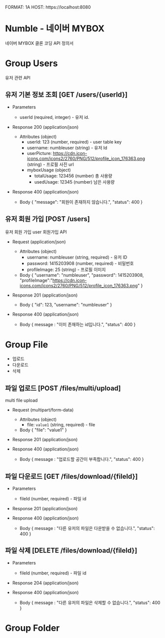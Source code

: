 FORMAT: 1A
HOST: https://localhost:8080

# Numble - 네이버 MYBOX

네이버 MYBOX 클론 코딩 API 정의서

# Group Users

유저 관련 API

## 유저 기본 정보 조회 [GET /users/{userId}]

+ Parameters
    + userId (required, integer) - 유저 id.

+ Response 200 (application/json)
    + Attributes (object)
        + userId: 123 (number, required) - user table key
        + username: numbleuser (string) - 유저 Id
        + userPicture: https://cdn.icon-icons.com/icons2/2760/PNG/512/profile_icon_176363.png (string) - 프로필 사진 url
        + myboxUsage (object)
            + totalUsage: 123456 (number) 총 사용량
            + usedUsage: 12345 (number) 남은 사용량

+ Response 400 (application/json)
  + Body
        {
          "message": "회원이 존재하지 않습니다.",
          "status": 400
        }

## 유저 회원 가입 [POST /users]

유저 회원 가입
user 회원가입 API

+ Request (application/json)
    + Attributes (object)
        + username: numbleuser (string, required) - 유저 ID
        + password: 1415203908 (number, required) - 비밀번호
        + profileImage: 25 (string) - 프로필 이미지
    + Body
      {
      "username": "numbleuser",
      "password": 1415203908,
      "profileImage":"https://cdn.icon-icons.com/icons2/2760/PNG/512/profile_icon_176363.png"
      }

+ Response 201 (application/json)
    + Body
      {
      "id": 123,
      "username": "numbleuser"
      }

+ Response 400 (application/json)
    + Body
      {
      message : "이미 존재하는 id입니다.",
      "status": 400
      }

# Group File

* 업로드
* 다운로드
* 삭제

## 파일 업로드 [POST /files/multi/upload]

multi file upload

+ Request (multipart/form-data)
    + Attributes (object)
        - file: `value1` (string, required) - file
    + Body
      {
      "file": "value1"
      }

+ Response 201 (application/json)


+ Response 400 (application/json)
    + Body
      {
      message : "업로드할 공간이 부족합니다.",
      "status": 400
      }

## 파일 다운로드 [GET /files/download/{fileId}]

+ Parameters
    + fileId (number, required) - 파일 id


+ Response 201 (application/json)


+ Response 400 (application/json)
    + Body
      {
      message : "다른 유저의 파일은 다운받을 수 없습니다.",
      "status": 400
      }

## 파일 삭제 [DELETE /files/download/{fileId}]

+ Parameters
    + fileId (number, required) - 파일 id


+ Response 204 (application/json)


+ Response 400 (application/json)
    + Body
      {
      message : "다른 유저의 파일은 삭제할 수 없습니다.",
      "status": 400
      }

# Group Folder
